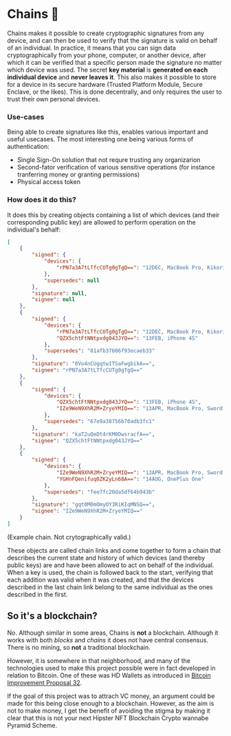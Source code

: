 # Chains 🔗

Chains makes it possible to create cryptographic signatures from any device, and can then be used to verify that the signature is valid on behalf of an individual. In practice, it means that you can sign data cryptographically from your phone, computer, or another device, after which it can be verified that a specific person made the signature no matter which device was used. The secret **key material** is **generated on each individual device** and **never leaves it**. This also makes it possible to store for a device in its secure hardware (Trusted Platform Module, Secure Enclave, or the likes). This is done decentrally, and only requires the user to trust their own personal devices.

### Use-cases

Being able to create signatures like this, enables various important and useful usecases. The most interesting one being various forms of authentication:

* Single Sign-On solution that not requre trusting any organizarion
* Second-fator verification of various sensitive operations (for instance tranferring money or granting permissions)
* Physical access token

### How does it do this?

It does this by creating objects containing a list of which devices (and their corresponding public key) are allowed to perform operation on the individual's behalf:

```json
[
	{
		"signed": {
			"devices": {
				"rPN7a3A7tLTfcCUTg0gTgQ==": "12DEC, MacBook Pro, Kikori Sword"
			},
			"supersedes": null
		},
		"signature": null,
		"signee": null
	},
	{
		"signed": {
			"devices": {
				"rPN7a3A7tLTfcCUTg0gTgQ==": "12DEC, MacBook Pro, Kikori Sword",
				"QZX5chtFtNNtpxdg043JYQ==": "13FEB, iPhone 4S"
			},
			"supersedes": "81afb37606f93ecaeb33"
		},
		"signature": "0Vo4nCUgqtwITSaFwgbikA==",
		"signee": "rPN7a3A7tLTfcCUTg0gTgQ=="
	},
	{
		"signed": {
			"devices": {
				"QZX5chtFtNNtpxdg043JYQ==": "13FEB, iPhone 4S",
				"IZe9WeN9XhR2M+ZryeYMIQ==": "13APR, MacBook Pro, Sword of Time"
			},
			"supersedes": "67e9a38756b70adb3fc1"
		},
		"signature": "kaT2uQeDt4rKM0DwsracfA==",
		"signee": "QZX5chtFtNNtpxdg043JYQ=="
	},
	{
		"signed": {
			"devices": {
				"IZe9WeN9XhR2M+ZryeYMIQ==": "13APR, MacBook Pro, Sword of Time",
				"YGHnFQenifuq0ZK2yLn68A==": "14AUG, OnePlus One"
			},
			"supersedes": "fee7fc20da5df64b943b"
		},
		"signature": "gqt0M0mOmyOY3RiKIqMNSQ==",
		"signee": "IZe9WeN9XhR2M+ZryeYMIQ=="
	}
]
```

(Example chain. Not crytographically valid.)

These objects are called chain links and come together to form a chain that describes the current state and history of which devices (and thereby public keys) are and have been allowed to act on behalf of the individual. When a key is used, the chain is followed back to the start, verifying that each addition was valid when it was created, and that the devices described in the last chain link belong to the same individual as the ones described in the first.

## So it's a blockchain?

No. Although similar in some areas, Chains is **not** a blockchain. Although it works with both *blocks* and *chains* it does not have central consensus. There is no mining, so **not** a traditional blockchain.

However, it is somewhere in that neighborhood, and many of the technologies used to make this project possible were in fact developed in relation to Bitcoin. One of these was HD Wallets as introduced in [Bitcoin Improvement Proposal 32](https://en.bitcoin.it/wiki/BIP_0032).

If the goal of this project was to attrach VC money, an argument could be made for this being close enough to a blockchain. However, as the aim is not to make money, I get the benefit of avoiding the stigma by making it clear that this is not your next Hipster NFT Blockchain Crypto wannabe Pyramid Scheme.
